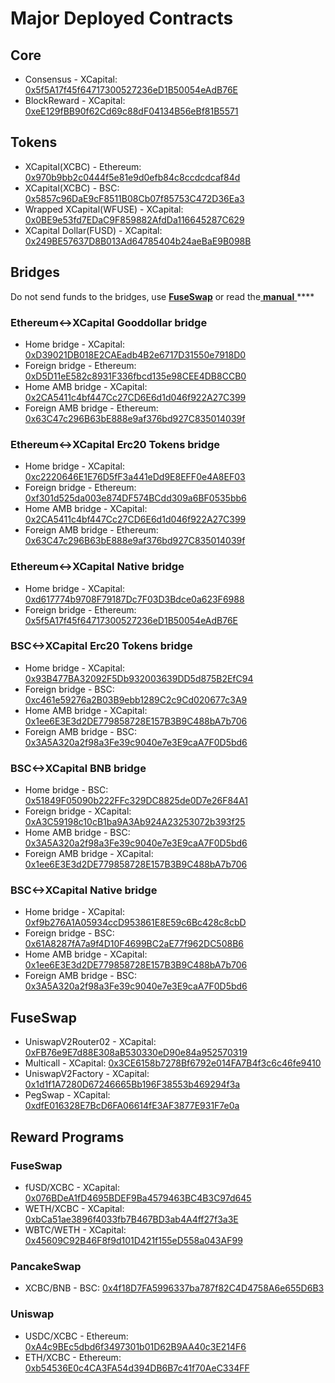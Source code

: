 # Major Deployed Contracts

## Core

* Consensus - XCapital: [0x5f5A17f45f64717300527236eD1B50054eAdB76E](https://xcscan.com/address/0x5f5A17f45f64717300527236eD1B50054eAdB76E) 
* BlockReward - XCapital: [0xeE129fBB90f62Cd69c88dF04134B56eBf81B5571](https://xcscan.com/address/0xeE129fBB90f62Cd69c88dF04134B56eBf81B5571)

## Tokens

* XCapital\(XCBC\) - Ethereum: [0x970b9bb2c0444f5e81e9d0efb84c8ccdcdcaf84d](https://etherscan.io/token/0x970b9bb2c0444f5e81e9d0efb84c8ccdcdcaf84d)
* XCapital\(XCBC\) - BSC: [0x5857c96DaE9cF8511B08Cb07f85753C472D36Ea3](https://bscscan.com/token/0x5857c96dae9cf8511b08cb07f85753c472d36ea3)
* Wrapped XCapital\(WFUSE\) - XCapital: [0x0BE9e53fd7EDaC9F859882AfdDa116645287C629](https://xcscan.com/address/0x0BE9e53fd7EDaC9F859882AfdDa116645287C629)
* XCapital Dollar\(FUSD\) - XCapital: [0x249BE57637D8B013Ad64785404b24aeBaE9B098B](https://xcscan.com/address/0x249BE57637D8B013Ad64785404b24aeBaE9B098B)

## Bridges

Do not send funds to the bridges, use [**FuseSwap**](https://fuseswap.com) or read the[ **manual** ](https://app.gitbook.com/@fuse-1/s/fuse-dev-docs/bridges/bridges)\*\*\*\*

### Ethereum&lt;-&gt;XCapital Gooddollar bridge

* Home bridge - XCapital: [0xD39021DB018E2CAEadb4B2e6717D31550e7918D0](https://xcscan.com/address/0xD39021DB018E2CAEadb4B2e6717D31550e7918D0/transactions)
* Foreign bridge - Ethereum: [0xD5D11eE582c8931F336fbcd135e98CEE4DB8CCB0](https://etherscan.io/address/0xD5D11eE582c8931F336fbcd135e98CEE4DB8CCB0)
* Home AMB bridge - XCapital: [0x2CA5411c4bf447Cc27CD6E6d1d046f922A27C399](https://xcscan.com/address/0x2CA5411c4bf447Cc27CD6E6d1d046f922A27C399/transactions)
* Foreign AMB bridge - Ethereum: [0x63C47c296B63bE888e9af376bd927C835014039f](https://etherscan.io/address/0x63C47c296B63bE888e9af376bd927C835014039f)

### Ethereum&lt;-&gt;XCapital Erc20 Tokens bridge

* Home bridge - XCapital: [0xc2220646E1E76D5fF3a441eDd9E8EFF0e4A8EF03](https://xcscan.com/address/0xc2220646E1E76D5fF3a441eDd9E8EFF0e4A8EF03)
* Foreign bridge - Ethereum: [0xf301d525da003e874DF574BCdd309a6BF0535bb6](https://etherscan.io/address/0xf301d525da003e874DF574BCdd309a6BF0535bb6)
* Home AMB bridge - XCapital: [0x2CA5411c4bf447Cc27CD6E6d1d046f922A27C399](https://xcscan.com/address/0x2CA5411c4bf447Cc27CD6E6d1d046f922A27C399/transactions)
* Foreign AMB bridge - Ethereum: [0x63C47c296B63bE888e9af376bd927C835014039f](https://etherscan.io/address/0x63C47c296B63bE888e9af376bd927C835014039f)

### Ethereum&lt;-&gt;XCapital Native bridge

* Home bridge - XCapital: [0xd617774b9708F79187Dc7F03D3Bdce0a623F6988](https://xcscan.com/address/0xd617774b9708F79187Dc7F03D3Bdce0a623F6988/transactions)
* Foreign bridge - Ethereum: [0x5f5A17f45f64717300527236eD1B50054eAdB76E](https://etherscan.io/address/0x5f5A17f45f64717300527236eD1B50054eAdB76E)

### BSC&lt;-&gt;XCapital Erc20 Tokens bridge

* Home bridge - XCapital: [0x93B477BA32092F5Db932003639DD5d875B2EfC94](https://xcscan.com/address/0x93B477BA32092F5Db932003639DD5d875B2EfC94/transactions)
* Foreign bridge - BSC: [0xc461e59276a2B03B9ebb1289C2c9Cd020677c3A9](https://bscscan.com/address/0xc461e59276a2B03B9ebb1289C2c9Cd020677c3A9)
* Home AMB bridge - XCapital: [0x1ee6E3E3d2DE779858728E157B3B9C488bA7b706](https://xcscan.com/address/0x1ee6E3E3d2DE779858728E157B3B9C488bA7b706/transactions)
* Foreign AMB bridge - BSC: [0x3A5A320a2f98a3Fe39c9040e7e3E9caA7F0D5bd6](https://bscscan.com/address/0x3A5A320a2f98a3Fe39c9040e7e3E9caA7F0D5bd6)

### BSC&lt;-&gt;XCapital BNB bridge

* Home bridge - BSC: [0x51849F05090b222FFc329DC8825de0D7e26F84A1](https://bscscan.com/address/0x51849F05090b222FFc329DC8825de0D7e26F84A1)
* Foreign bridge - XCapital: [0xA3C59198c10cB1ba9A3Ab924A23253072b393f25](https://xcscan.com/address/0xA3C59198c10cB1ba9A3Ab924A23253072b393f25)
* Home AMB bridge - BSC: [0x3A5A320a2f98a3Fe39c9040e7e3E9caA7F0D5bd6](https://bscscan.com/address/0x3A5A320a2f98a3Fe39c9040e7e3E9caA7F0D5bd6)
* Foreign AMB bridge - XCapital: [0x1ee6E3E3d2DE779858728E157B3B9C488bA7b706](https://xcscan.com/address/0x1ee6E3E3d2DE779858728E157B3B9C488bA7b706)

### BSC&lt;-&gt;XCapital Native bridge

* Home bridge - XCapital: [0xf9b276A1A05934ccD953861E8E59c6Bc428c8cbD](https://xcscan.com/address/0xf9b276A1A05934ccD953861E8E59c6Bc428c8cbD/transactions)
* Foreign bridge - BSC: [0x61A8287fA7a9f4D10F4699BC2aE77f962DC508B6](https://bscscan.com/address/0x61A8287fA7a9f4D10F4699BC2aE77f962DC508B6)
* Home AMB bridge - XCapital: [0x1ee6E3E3d2DE779858728E157B3B9C488bA7b706](https://xcscan.com/address/0x1ee6E3E3d2DE779858728E157B3B9C488bA7b706)
* Foreign AMB bridge - BSC: [0x3A5A320a2f98a3Fe39c9040e7e3E9caA7F0D5bd6](https://bscscan.com/address/0x3A5A320a2f98a3Fe39c9040e7e3E9caA7F0D5bd6)

## FuseSwap

* UniswapV2Router02 - XCapital: [0xFB76e9E7d88E308aB530330eD90e84a952570319](https://xcscan.com/address/0xFB76e9E7d88E308aB530330eD90e84a952570319)
* Multicall - XCapital: [0x3CE6158b7278Bf6792e014FA7B4f3c6c46fe9410](https://xcscan.com/address/0x3CE6158b7278Bf6792e014FA7B4f3c6c46fe9410)
* UniswapV2Factory - XCapital: [0x1d1f1A7280D67246665Bb196F38553b469294f3a](https://xcscan.com/address/0x1d1f1A7280D67246665Bb196F38553b469294f3a)
* PegSwap - XCapital: [0xdfE016328E7BcD6FA06614fE3AF3877E931F7e0a](https://xcscan.com/address/0xdfE016328E7BcD6FA06614fE3AF3877E931F7e0a)

## Reward Programs

### FuseSwap

* fUSD/XCBC - XCapital: [0x076BDeA1fD4695BDEF9Ba4579463BC4B3C97d645](https://xcscan.com/address/0x076BDeA1fD4695BDEF9Ba4579463BC4B3C97d645)
* WETH/XCBC - XCapital: [0xbCa51ae3896f4033fb7B467BD3ab4A4ff27f3a3E](https://xcscan.com/address/0xbCa51ae3896f4033fb7B467BD3ab4A4ff27f3a3E)
* WBTC/WETH - XCapital: [0x45609C92B46F8f9d101D421f155eD558a043AF99](https://xcscan.com/address/0x45609C92B46F8f9d101D421f155eD558a043AF99)

### PancakeSwap

* XCBC/BNB - BSC: [0x4f18D7FA5996337ba787f82C4D4758A6e655D6B3](https://bscscan.com/address/0x4f18D7FA5996337ba787f82C4D4758A6e655D6B3)

### Uniswap

* USDC/XCBC - Ethereum: [0xA4c9BEc5dbd6f3497301b01D62B9AA40c3E214F6](https://etherscan.io/address/0xA4c9BEc5dbd6f3497301b01D62B9AA40c3E214F6)
* ETH/XCBC - Ethereum: [0xb54536E0c4CA3FA54d394DB6B7c41f70AeC334FF](https://etherscan.io/address/0xb54536E0c4CA3FA54d394DB6B7c41f70AeC334FF)





